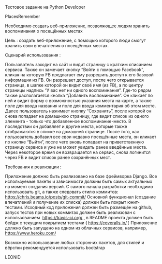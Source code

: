 Тестовое задание на Python Developer

PlacesRemember

Необходимо создать веб-приложение, позволяющее людям хранить воспоминания о
посещённых местах

Цель​ : 
создать веб-приложение, с помощью которого люди смогут хранить свои
впечатления о посещённых местах.

Сценарий использования​ :

Пользователь заходит на сайт и видит страницу с кратким описанием сервиса. Также
он замечает кнопку “Войти с помощью Facebook”, кликая на которую FB предлагает
ему разрешить доступ к его базовой информации из FB.
Он разрешает доступ, после чего открывается страница, в шапке которой он видит
своё имя (из FB), а по центру страницы надпись “У вас нет ни одного воспоминания”.
Где-то рядом также располагается кнопка “Добавить воспоминание”. Он кликает по
ней и видит форму с возможностью указания места на карте, а также поле для ввода
названия и поле для ввода комментария об этом месте.
Далее пользователь нажимает кнопку “Сохранить”, после которой он снова попадает
на домашнюю страницу, где видит список из одного элемента - только что
добавленное воспоминание-место.
В последствии он добавляет и другие места, которые также отображаются в списке на
домашней странице.
После того, как пользователь добавил все свои недавно посещённые места, он
кликает по кнопке “Выйти”, после чего вновь попадает на приветственную страницу
сервиса и уже не может увидеть ранее введённые места.
Через некоторое время он возвращается на сервис, снова логинится через FB и видит
список ранее сохранённых мест.

Требования к реализации​ :

Приложение должно быть реализовано на базе фреймворка Django.
Все используемые пакеты и зависимости должны быть самых актуальных на момент
создания версий.
С самого начала разработки необходимо использовать git, а также следовать стилю
коммитов: ​ https://chris.beams.io/posts/git-commit/
Основной функционал (создание впечатлений и получение их списка) должен быть
покрыт юнит-тестами.
Исходный код приложения должен быть размещён на github, запуск тестов при новых
коммитах должен быть реализован с использованием ​ https://travis-ci.org/​ , в README
проекта должен быть бейдж с текущим покрытием тестами (​ https://coveralls.io/​ )
Приложение должно быть запущено на одном из облачных сервисов, например,
https://www.heroku.com/

Возможно использование любых сторонних пакетов, для стилей и вёрстки
рекомендуется использовать bootstrap

LEONID
